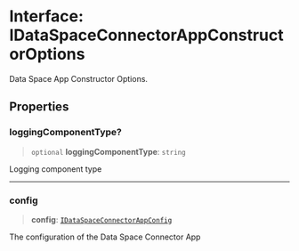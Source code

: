 # Interface: IDataSpaceConnectorAppConstructorOptions

Data Space App Constructor Options.

## Properties

### loggingComponentType?

> `optional` **loggingComponentType**: `string`

Logging component type

***

### config

> **config**: [`IDataSpaceConnectorAppConfig`](IDataSpaceConnectorAppConfig.md)

The configuration of the Data Space Connector App
